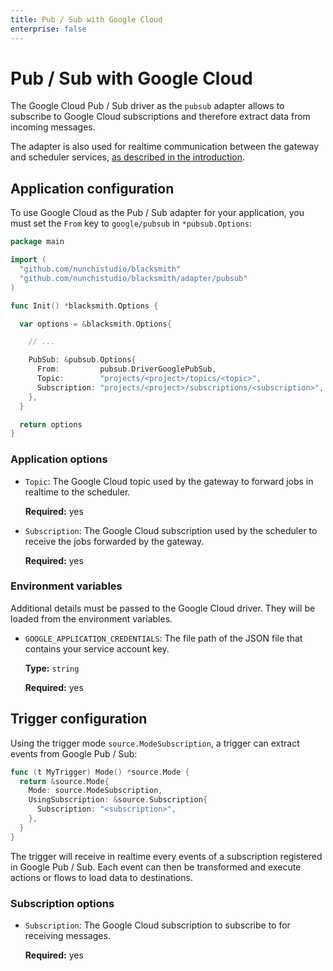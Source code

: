 ```yaml
---
title: Pub / Sub with Google Cloud
enterprise: false
---
```


# Pub / Sub with Google Cloud

The Google Cloud Pub / Sub driver as the `pubsub` adapter allows to subscribe to
Google Cloud subscriptions and therefore extract data from incoming messages.

The adapter is also used for realtime communication between the gateway and scheduler
services, [as described in the introduction](/blacksmith/introduction/what/how).

## Application configuration

To use Google Cloud as the Pub / Sub adapter for your application, you must set
the `From` key to `google/pubsub` in `*pubsub.Options`:
```go
package main

import (
  "github.com/nunchistudio/blacksmith"
  "github.com/nunchistudio/blacksmith/adapter/pubsub"
)

func Init() *blacksmith.Options {

  var options = &blacksmith.Options{

    // ...

    PubSub: &pubsub.Options{
      From:         pubsub.DriverGooglePubSub,
      Topic:        "projects/<project>/topics/<topic>",
      Subscription: "projects/<project>/subscriptions/<subscription>",
    },
  }

  return options
}

```

### Application options

- `Topic`: The Google Cloud topic used by the gateway to forward jobs in realtime
  to the scheduler.

  **Required:** yes

- `Subscription`: The Google Cloud subscription used by the scheduler to receive
  the jobs forwarded by the gateway.

  **Required:** yes

### Environment variables

Additional details must be passed to the Google Cloud driver. They will be loaded
from the environment variables.

- `GOOGLE_APPLICATION_CREDENTIALS`: The file path of the JSON file that contains
  your service account key.
  
  **Type:** `string`

  **Required:** yes

## Trigger configuration

Using the trigger mode `source.ModeSubscription`, a trigger can extract events from
Google Pub / Sub:
```go
func (t MyTrigger) Mode() *source.Mode {
  return &source.Mode{
    Mode: source.ModeSubscription,
    UsingSubscription: &source.Subscription{
      Subscription: "<subscription>",
    },
  }
}

```

The trigger will receive in realtime every events of a subscription registered in
Google Pub / Sub. Each event can then be transformed and execute actions or flows to load data to
destinations.

### Subscription options

- `Subscription`: The Google Cloud subscription to subscribe to for receiving
  messages.

  **Required:** yes
